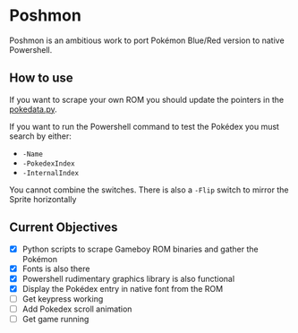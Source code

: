 # Poshmon
Poshmon is an ambitious work to port Pokémon Blue/Red version to native Powershell.
## How to use
If you want to scrape your own ROM you should update the pointers in the [pokedata.py](https://github.com/super-phreak/poshmon/blob/master/poshmon-tools/pokedata.py).

If you want to run the Powershell command to test the Pokédex you must search by either:
* `-Name`
* `-PokedexIndex`
* `-InternalIndex`

You cannot combine the switches. There is also a `-Flip` switch to mirror the Sprite horizontally

## Current Objectives
- [x] Python scripts to scrape Gameboy ROM binaries and gather the Pokémon
- [x] Fonts is also there
- [x] Powershell rudimentary graphics library is also functional
- [x] Display the Pokédex entry in native font from the ROM
- [ ] Get keypress working
- [ ] Add Pokedex scroll animation
- [ ] Get game running
